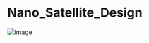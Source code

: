 # Nano_Satellite_Design


![image](https://github.com/user-attachments/assets/30424c29-08dc-4070-873f-6c444e127671)


